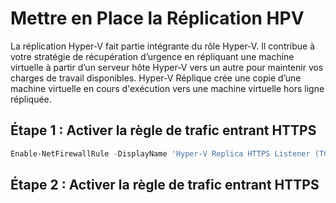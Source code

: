 # Mettre en Place la Réplication HPV

La réplication Hyper-V fait partie intégrante du rôle Hyper-V. Il contribue à votre stratégie de récupération d’urgence en répliquant une machine virtuelle à partir d’un serveur hôte Hyper-V vers un autre pour maintenir vos charges de travail disponibles. Hyper-V Réplique crée une copie d’une machine virtuelle en cours d'exécution vers une machine virtuelle hors ligne répliquée.

## Étape 1 : Activer la règle de trafic entrant HTTPS

  ```powershell
  Enable-NetFirewallRule -DisplayName 'Hyper-V Replica HTTPS Listener (TCP-In)'
```
## Étape 2 : Activer la règle de trafic entrant HTTPS
